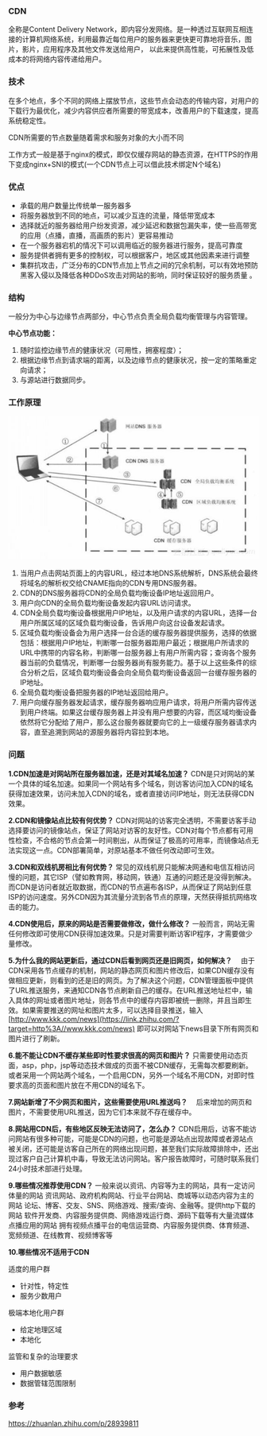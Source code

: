 ### CDN

全称是Content Delivery Network，即内容分发网络。是一种透过互联网互相连接的计算机网络系统，利用最靠近每位用户的服务器来更快更可靠地将音乐，图片，影片，应用程序及其他文件发送给用户， 以此来提供高性能，可拓展性及低成本的将网络内容传递给用户。

### 技术

在多个地点，多个不同的网络上摆放节点，这些节点会动态的传输内容，对用户的下载行为最优化，减少内容供应者所需要的带宽成本，改善用户的下载速度，提高系统稳定性。

CDN所需要的节点数量随着需求和服务对象的大小而不同

工作方式一般是基于nginx的模式，即仅仅缓存网站的静态资源，在HTTPS的作用下变成nginx+SNI的模式(一个CDN节点上可以借此技术绑定N个域名)

### 优点

- 承载的用户数量比传统单一服务器多
- 将服务器放到不同的地点，可以减少互连的流量，降低带宽成本
- 选择就近的服务器给用户纷发资源，减少延迟和数据包漏失率，使一些高带宽的应用（点播，直播，高画质的影片）更容易推动
- 在一个服务器宕机的情况下可以调用临近的服务器进行服务，提高可靠度
- 服务提供者拥有更多的控制权，可以根据客户，地区或其他因素来进行调整
- 集群抗攻击，广泛分布的CDN节点加上节点之间的冗余机制，可以有效地预防黑客入侵以及降低各种DDoS攻击对网站的影响，同时保证较好的服务质量 。

### 结构

一般分为中心与边缘节点两部分，中心节点负责全局负载均衡管理与内容管理。

**中心节点功能：**

1. 随时监控边缘节点的健康状况（可用性，拥塞程度）； 
2. 根据边缘节点到请求端的距离，以及边缘节点的健康状况，按一定的策略重定向请求； 
3. 与源站进行数据同步。

### 工作原理

![img](CDN.assets/v2-5793aec83fc645e002a1cd70ab7209a3_hd.jpg)

1. 当用户点击网站页面上的内容URL，经过本地DNS系统解析，DNS系统会最终将域名的解析权交给CNAME指向的CDN专用DNS服务器。
2. CDN的DNS服务器将CDN的全局负载均衡设备IP地址返回用户。
3. 用户向CDN的全局负载均衡设备发起内容URL访问请求。
4. CDN全局负载均衡设备根据用户IP地址，以及用户请求的内容URL，选择一台用户所属区域的区域负载均衡设备，告诉用户向这台设备发起请求。
5. 区域负载均衡设备会为用户选择一台合适的缓存服务器提供服务，选择的依据包括：根据用户IP地址，判断哪一台服务器距用户最近；根据用户所请求的URL中携带的内容名称，判断哪一台服务器上有用户所需内容；查询各个服务器当前的负载情况，判断哪一台服务器尚有服务能力。基于以上这些条件的综合分析之后，区域负载均衡设备会向全局负载均衡设备返回一台缓存服务器的IP地址。
6. 全局负载均衡设备把服务器的IP地址返回给用户。
7. 用户向缓存服务器发起请求，缓存服务器响应用户请求，将用户所需内容传送到用户终端。如果这台缓存服务器上并没有用户想要的内容，而区域均衡设备依然将它分配给了用户，那么这台服务器就要向它的上一级缓存服务器请求内容，直至追溯到网站的源服务器将内容拉到本地。

### 问题

**1.CDN加速是对网站所在服务器加速，还是对其域名加速？**
CDN是只对网站的某一个具体的域名加速。如果同一个网站有多个域名，则访客访问加入CDN的域名获得加速效果，访问未加入CDN的域名，或者直接访问IP地址，则无法获得CDN效果。

**2.CDN和镜像站点比较有何优势？** 
CDN对网站的访客完全透明，不需要访客手动选择要访问的镜像站点，保证了网站对访客的友好性。CDN对每个节点都有可用性检查，不合格的节点会第一时间剔出，从而保证了极高的可用率，而镜像站点无法实现这一点。CDN部署简单，对原站基本不做任何改动即可生效。

**3.CDN和双线机房相比有何优势？** 
常见的双线机房只能解决网通和电信互相访问慢的问题，其它ISP（譬如教育网，移动网，铁通）互通的问题还是没得到解决。而CDN是访问者就近取数据，而CDN的节点遍布各ISP，从而保证了网站到任意ISP的访问速度。另外CDN因为其流量分流到各节点的原理，天然获得抵抗网络攻击的能力。

**4.CDN使用后，原来的网站是否需要做修改，做什么修改？** 
一般而言，网站无需任何修改即可使用CDN获得加速效果。只是对需要判断访客IP程序，才需要做少量修改。

**5.为什么我的网站更新后，通过CDN后看到网页还是旧网页，如何解决？**　 
由于CDN采用各节点缓存的机制，网站的静态网页和图片修改后，如果CDN缓存没有做相应更新，则看到的还是旧的网页。为了解决这个问题，CDN管理面板中提供了URL推送服务，来通知CDN各节点刷新自己的缓存。在URL推送地址栏中，输入具体的网址或者图片地址，则各节点中的缓存内容即被统一删除，并且当即生效。如果需要推送的网址和图片太多，可以选择目录推送，输入 [http://www.kkk.com/news](https://link.zhihu.com/?target=http%3A//www.kkk.com/news) 即可以对网站下news目录下所有网页和图片进行了刷新。

**6.能不能让CDN不缓存某些即时性要求很高的网页和图片？** 
只需要使用动态页面，asp，php，jsp等动态技术做成的页面不被CDN缓存，无需每次都要刷新。或者采用一个网站两个域名，一个启用CDN，另外一个域名不用CDN，对即时性要求高的页面和图片放在不用CDN的域名下。

**7.网站新增了不少网页和图片，这些需要使用URL推送吗？**　 
后来增加的网页和图片，不需要使用URL推送，因为它们本来就不存在缓存中。

**8.网站用CDN后，有些地区反映无法访问了，怎么办？** 
CDN启用后，访客不能访问网站有很多种可能，可能是CDN的问题，也可能是源站点出现故障或者源站点被关闭，还可能是访客自己所在的网络出现问题，甚至我们实际故障排除中，还出现过客户自己计算机中毒，导致无法访问网站。客户报告故障时，可随时联系我们24小时技术部进行处理。

**9.哪些情况推荐使用CDN？**
一般来说以资讯、内容等为主的网站，具有一定访问体量的网站
资讯网站、政府机构网站、行业平台网站、商城等以动态内容为主的网站
论坛、博客、交友、SNS、网络游戏、搜索/查询、金融等。提供http下载的网站
软件开发商、内容服务提供商、网络游戏运行商、源码下载等有大量流媒体点播应用的网站
拥有视频点播平台的电信运营商、内容服务提供商、体育频道、宽频频道、在线教育、视频博客等

**10.哪些情况不适用于CDN**

适度的用户群

- 针对性，特定性
- 服务少数用户

极端本地化用户群

- 给定地理区域
- 本地化

监管和复杂的治理要求

- 用户数据敏感
- 数据管辖范围限制

### 参考

[<https://zhuanlan.zhihu.com/p/28939811>](https://zhuanlan.zhihu.com/p/28939811)

